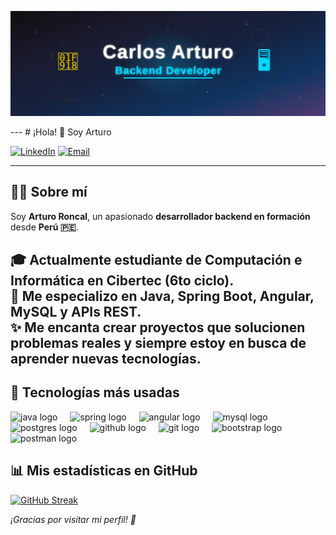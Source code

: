 
<p align="center">
  <img src="./img/carlos_arturo_svg_banner.svg" alt="Imagen"/>
</p>
---
# ¡Hola! 👋 Soy Arturo

[![LinkedIn](https://img.shields.io/badge/LinkedIn-@CarlosArturo-487FCF?style=for-the-badge&logo=LinkedIn&logoColor=white&labelColor=101010)](https://www.linkedin.com/in/carlos-ron27/)
[![Email](https://img.shields.io/badge/CarlosArturo-email-D14836?style=for-the-badge&logo=gmail&logoColor=white&labelColor=101010)](mailto:roncalhermenegildo@gmail.com)

---
## 👨‍💻 Sobre mí

Soy **Arturo Roncal**, un apasionado **desarrollador backend en formación** desde **Perú 🇵🇪**.

🎓 Actualmente estudiante de **Computación e Informática en Cibertec (6to ciclo)**.
</br>
🚀 Me especializo en **Java, Spring Boot, Angular, MySQL y APIs REST**.
</br>
✨ Me encanta crear proyectos que solucionen problemas reales y siempre estoy en busca de aprender nuevas tecnologías.
</br>
---
## 🔧 Tecnologías más usadas

<div align="left">
  <img src="https://skillicons.dev/icons?i=java" height="40" alt="java logo"  />
  <img width="12" />
  <img src="https://skillicons.dev/icons?i=spring" height="40" alt="spring logo"  />
  <img width="12" />
  <img src="https://skillicons.dev/icons?i=angular" height="40" alt="angular logo"  />
  <img width="12" />
  <img src="https://skillicons.dev/icons?i=mysql" height="40" alt="mysql logo"  />
  <img width="12" />
  <img src="https://skillicons.dev/icons?i=postgres" height="40" alt="postgres logo"  />
  <img width="12" />
  <img src="https://skillicons.dev/icons?i=github" height="40" alt="github logo"  />
  <img width="12" />
  <img src="https://skillicons.dev/icons?i=git" height="40" alt="git logo"  />
  <img width="12" />
  <img src="https://skillicons.dev/icons?i=bootstrap" height="40" alt="bootstrap logo"  />
  <img width="12" />
  <img src="https://skillicons.dev/icons?i=postman" height="40" alt="postman logo"  />
  <img width="12" />
</div>

## 📊 Mis estadísticas en GitHub

[![GitHub Streak](https://streak-stats.demolab.com?user=ArturoRoncal2704&theme=highcontrast&border_radius=7&hide_border=true&exclude_days=Sun%2CSat&card_width=467)](#)


*¡Gracias por visitar mi perfil! 🚀*
